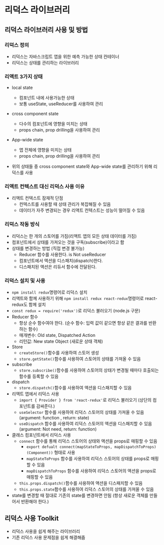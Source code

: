 # 리덕스 라이브러리

## 리덕스 라이브러리 사용 및 방법

### 리덕스 정의

- 리덕스는 자바스크립트 앱을 위한 예측 가능한 상태 컨테이너
- 리덕스는 상태를 관리하는 라이브러리

### 리액트 3가지 상태

- local state
  - 컴포넌트 내에 사용가능한 상태
  - 보통 useState, useReducer를 사용하여 관리
- cross component state
  - 다수의 컴포넌트에 영향을 미치는 상태
  - props chain, prop drilling을 사용하여 관리
- App-wide state

  - 앱 전체에 영향을 미치는 상태
  - props chain, prop drilling을 사용하여 관리

- 위의 상태들 중 cross component state와 App-wide state를 관리하기 위해 리덕스를 사용

### 리액트 컨텍스트 대신 리덕스 사용 이유

- 리액트 컨텍스트 잠재적 단점
  - 컨텍스트를 사용할 때 상태 관리가 복잡해질 수 있음
  - 데이터가 자주 변경되는 경우 리액트 컨텍스트는 성능이 떨어질 수 있음

### 리덕스 작동 방식

- 리덕스는 한 개의 스토어를 가짐(리액트 앱의 모든 상태 데이터를 가짐)
- 컴포넌트에서 상태를 가져오는 것을 구독(subscribe)이라고 함
- 상태를 변경하는 방법 (직접 변경 불가능)
  - Reducer 함수를 사용한다. is Not useReducer
  - 컴포넌트에서 액션을 디스패치(dispatch)한다.
  - 디스패치된 액션은 리듀서 함수에 전달된다.

### 리덕스 설치 및 사용

- `npm install redux`명령어로 리덕스 설치
- 리액트와 함께 사용하기 위해 `npm install redux react-redux`명령어로 react-redux도 함께 설치
- `const redux = require('redux')`로 리덕스 불러오기 (node.js 구문)
- Reducer 함수
  - 항상 순수 함수여야 한다. (순수 함수: 입력 값이 같으면 항상 같은 결과를 반환하는 함수)
  - 매개변수: Old state, Dispatched Action
  - 리턴값: New state Object (새로운 상태 객체)
- Store
  - `createStore()`함수를 사용하여 스토어 생성
  - `store.getState()`함수를 사용하여 스토어의 상태를 가져올 수 있음
- subscribe
  - `store.subscribe()`함수를 사용하여 스토어의 상태가 변경될 때마다 호출되는 함수를 등록할 수 있음
- dispatch
  - `store.dispatch()`함수를 사용하여 액션을 디스패치할 수 있음
- 리액트 앱에서 리덕스 사용
  - `import { Provider } from 'react-redux'`로 리덕스 불러오기 (상단의 컴포넌트를 감싸준다.)
  - `useSelector` 함수를 사용하여 리덕스 스토어의 상태를 가져올 수 있음 (argument: function , return: state)
  - `useDispatch` 함수를 사용하여 리덕스 스토어의 액션을 디스패치할 수 있음 (argument: Not need, return: function)
- 클래스 컴포넌트에서 리덕스 사용
  - `connect` 함수를 통해 리덕스 스토어의 상태와 액션을 props로 매핑할 수 있음
    - `export defualt connect(mapStateToProps, mapDispatchToProps)(Component))` 형태로 사용
    - `mapStateToProps` 함수를 사용하여 리덕스 스토어의 상태를 props로 매핑할 수 있음
    - `mapDispatchToProps` 함수를 사용하여 리덕스 스토어의 액션을 props로 매핑할 수 있음
  - `this.props.dispatch()`함수를 사용하여 액션을 디스패치할 수 있음
  - `this.props.state`함수를 사용하여 리덕스 스토어의 상태를 가져올 수 있음
- state를 변경할 때 절대로 기존의 state를 변경하면 안됨 (항상 새로운 객체를 만들어서 반환해야 한다.)

## 리덕스 사용 Toolkit
- 리덕스 사용을 쉽게 해주는 라이브러리
- 기존 리덕스 사용 문제점을 쉽게 해결해줌